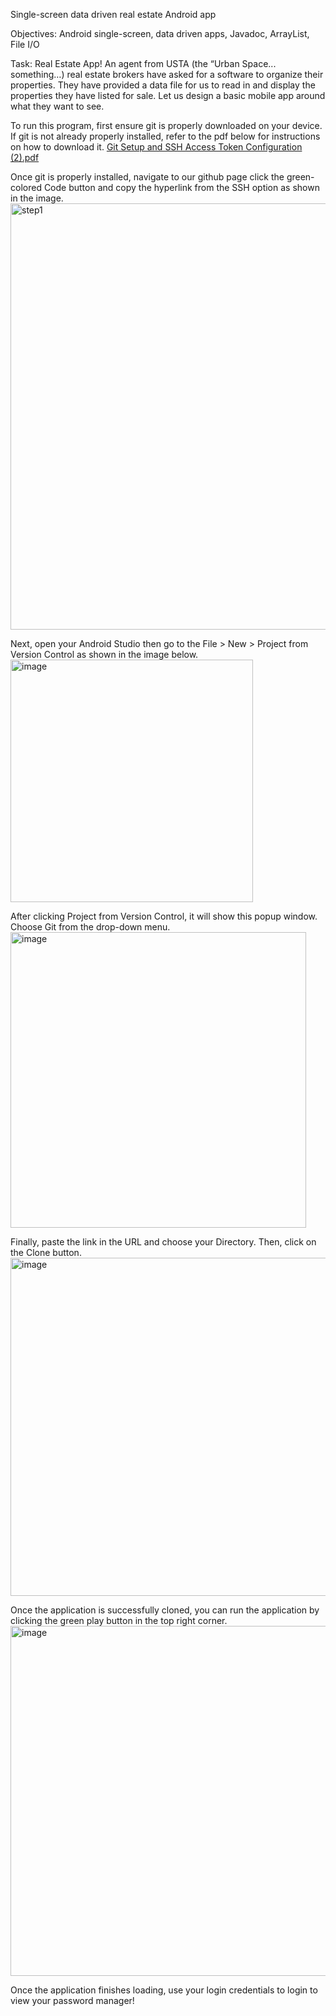 Single-screen data driven real estate Android app

Objectives:
Android single-screen, data driven apps, 
Javadoc,
ArrayList,
File I/O

Task: Real Estate App!
An agent from USTA (the “Urban Space... something…) real estate brokers have asked for a software to organize their properties. 
They have provided a data file for us to read in and display the properties they have listed for sale. Let us design a basic mobile app around what they want to see. 


To run this program, first ensure git is properly downloaded on your device. 
If git is not already properly installed, refer to the pdf below for instructions on how to download it.
[Git Setup and SSH Access Token Configuration (2).pdf](https://github.com/user-attachments/files/17941240/Git.Setup.and.SSH.Access.Token.Configuration.2.pdf)

Once git is properly installed, navigate to our github page click the green-colored Code button and copy the hyperlink from the SSH option as shown in the image.
<img width="682" alt="step1" src="https://github.com/user-attachments/assets/73450d4a-3048-487d-8f5a-0a09ac9b28ee">

Next, open your Android Studio then go to the File > New > Project from Version Control as shown in the image below. 
<img width="388" alt="image" src="https://github.com/user-attachments/assets/d2b4cd78-209a-41b5-b3b7-ce5c3a4ccbd8">

After clicking Project from Version Control, it will show this popup window. Choose Git from the drop-down menu.
<img width="473" alt="image" src="https://github.com/user-attachments/assets/875a9f1a-e48f-4cd2-907e-2e09458e2daf">

Finally, paste the link in the URL and choose your Directory. Then, click on the Clone button.
<img width="541" alt="image" src="https://github.com/user-attachments/assets/10dd284c-11c0-47d5-8d17-3b53440a298c">

Once the application is successfully cloned, you can run the application by clicking the green play button in the top right corner.
<img width="560" alt="image" src="https://github.com/user-attachments/assets/e1e1eb22-d115-4eb0-9e78-bc221799379e">

Once the application finishes loading, use your login credentials to login to view your password manager!
